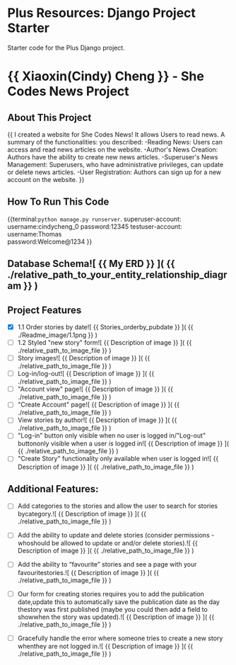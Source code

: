 # Plus Resources: Django Project Starter

Starter code for the Plus Django project.
# {{ Xiaoxin(Cindy) Cheng }} - She Codes News Project
## About This Project
{{ I created a website for She Codes News! It allows Users to read news. A summary of the functionalities: you described:
-Reading News: Users can access and read news articles on the website.
-Author's News Creation: Authors have the ability to create new news articles. 
-Superuser's News Management: Superusers, who have administrative privileges, can update or delete news articles. 
-User Registration: Authors can sign up for a new account on the website. }}
## How To Run This Code
{{terminal:`python manage.py runserver`. 
superuser-account:
   username:cindycheng_0
   password:12345
testuser-account:
   username:Thomas  
   password:Welcome@1234
}}
## Database Schema![ {{ My ERD }} ]( {{ ./relative_path_to_your_entity_relationship_diagram }} )
## Project Features
- [X] 1.1 Order stories by date![ {{ Stories_orderby_pubdate }} ]( {{ ./Readme_image/1.1png }} )
- [ ] 1.2 Styled "new story" form![ {{ Description of image }} ]( {{ ./relative_path_to_image_file }} )
- [ ] Story images![ {{ Description of image }} ]( {{ ./relative_path_to_image_file }} )
- [ ] Log-in/log-out![ {{ Description of image }} ]( {{ ./relative_path_to_image_file }} )
- [ ] "Account view" page![ {{ Description of image }} ]( {{ ./relative_path_to_image_file }} )
- [ ] "Create Account" page![ {{ Description of image }} ]( {{ ./relative_path_to_image_file }} )
- [ ] View stories by author![ {{ Description of image }} ]( {{ ./relative_path_to_image_file }} )
- [ ] "Log-in" button only visible when no user is logged in/"Log-out" buttononly visible when a user *is* logged in![ {{ Description of image }} ]( {{ ./relative_path_to_image_file }} )
- [ ] "Create Story" functionality only available when user is logged in![ {{ Description of image }} ]( {{ ./relative_path_to_image_file }} )
## Additional Features:
- [ ] Add categories to the stories and allow the user to search for stories bycategory.![ {{ Description of image }} ]( {{ ./relative_path_to_image_file }} )
- [ ] Add the ability to update and delete stories (consider permissions - whoshould be allowed to update or and/or delete stories).![ {{ Description of image }} ]( {{ ./relative_path_to_image_file }} )
- [ ] Add the ability to “favourite” stories and see a page with your favouritestories.![ {{ Description of image }} ]( {{ ./relative_path_to_image_file }} )
- [ ] Our form for creating stories requires you to add the publication date,update this to automatically save the publication date as the day thestory was first published (maybe you could then add a field to showwhen the story was updated).![ {{ Description of image }} ]( {{ ./relative_path_to_image_file }} )
- [ ] Gracefully handle the error where someone tries to create a new story whenthey are not logged in.![ {{ Description of image }} ]( {{ ./relative_path_to_image_file }} )


